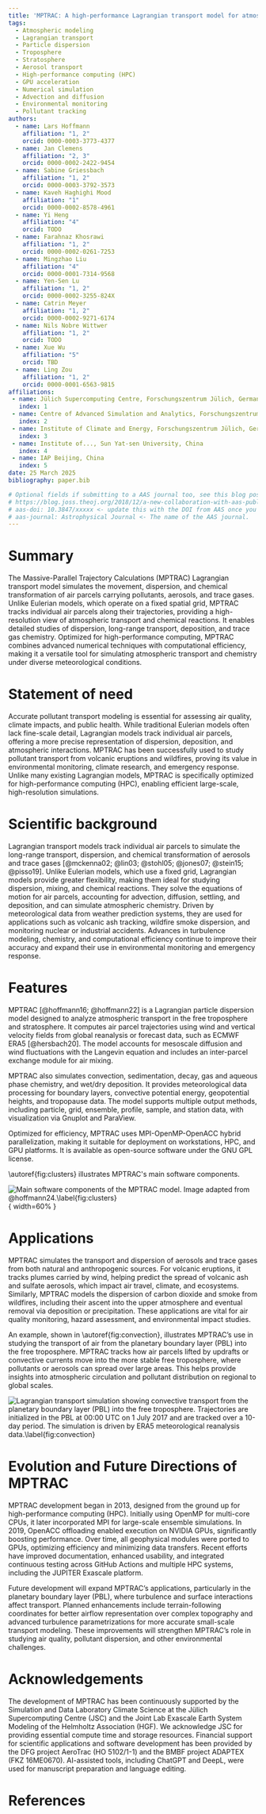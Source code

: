 ```yaml
---
title: 'MPTRAC: A high-performance Lagrangian transport model for atmospheric air parcel dispersion'
tags:
  - Atmospheric modeling
  - Lagrangian transport
  - Particle dispersion
  - Troposphere
  - Stratosphere
  - Aerosol transport
  - High-performance computing (HPC)
  - GPU acceleration
  - Numerical simulation
  - Advection and diffusion
  - Environmental monitoring
  - Pollutant tracking
authors:
  - name: Lars Hoffmann
    affiliation: "1, 2"
    orcid: 0000-0003-3773-4377
  - name: Jan Clemens
    affiliation: "2, 3"
    orcid: 0000-0002-2422-9454
  - name: Sabine Griessbach
    affiliation: "1, 2"
    orcid: 0000-0003-3792-3573
  - name: Kaveh Haghighi Mood
    affiliation: "1"
    orcid: 0000-0002-8578-4961
  - name: Yi Heng
    affiliation: "4"
    orcid: TODO
  - name: Farahnaz Khosrawi
    affiliation: "1, 2"
    orcid: 0000-0002-0261-7253
  - name: Mingzhao Liu
    affiliation: "4"
    orcid: 0000-0001-7314-9568
  - name: Yen-Sen Lu
    affiliation: "1, 2"
    orcid: 0000-0002-3255-824X
  - name: Catrin Meyer
    affiliation: "1, 2"
    orcid: 0000-0002-9271-6174
  - name: Nils Nobre Wittwer
    affiliation: "1, 2"
    orcid: TODO
  - name: Xue Wu
    affiliation: "5"
    orcid: TBD
  - name: Ling Zou
    affiliation: "1, 2"
    orcid: 0000-0001-6563-9815
affiliations:
 - name: Jülich Supercomputing Centre, Forschungszentrum Jülich, Germany
   index: 1
 - name: Centre of Advanced Simulation and Analytics, Forschungszentrum Jülich, Germany
   index: 2
 - name: Institute of Climate and Energy, Forschungszentrum Jülich, Germany
   index: 3
 - name: Institute of..., Sun Yat-sen University, China
   index: 4
 - name: IAP Beijing, China
   index: 5
date: 25 March 2025
bibliography: paper.bib

# Optional fields if submitting to a AAS journal too, see this blog post:
# https://blog.joss.theoj.org/2018/12/a-new-collaboration-with-aas-publishing
# aas-doi: 10.3847/xxxxx <- update this with the DOI from AAS once you know it.
# aas-journal: Astrophysical Journal <- The name of the AAS journal.
---
```


# Summary

The Massive-Parallel Trajectory Calculations (MPTRAC) Lagrangian transport model simulates the movement, dispersion, and chemical transformation of air parcels carrying pollutants, aerosols, and trace gases. Unlike Eulerian models, which operate on a fixed spatial grid, MPTRAC tracks individual air parcels along their trajectories, providing a high-resolution view of atmospheric transport and chemical reactions. It enables detailed studies of dispersion, long-range transport, deposition, and trace gas chemistry. Optimized for high-performance computing, MPTRAC combines advanced numerical techniques with computational efficiency, making it a versatile tool for simulating atmospheric transport and chemistry under diverse meteorological conditions.

# Statement of need

Accurate pollutant transport modeling is essential for assessing air quality, climate impacts, and public health. While traditional Eulerian models often lack fine-scale detail, Lagrangian models track individual air parcels, offering a more precise representation of dispersion, deposition, and atmospheric interactions. MPTRAC has been successfully used to study pollutant transport from volcanic eruptions and wildfires, proving its value in environmental monitoring, climate research, and emergency response. Unlike many existing Lagrangian models, MPTRAC is specifically optimized for high-performance computing (HPC), enabling efficient large-scale, high-resolution simulations.

# Scientific background

Lagrangian transport models track individual air parcels to simulate the long-range transport, dispersion, and chemical transformation of aerosols and trace gases [@mckenna02; @lin03; @stohl05; @jones07; @stein15; @pisso19]. Unlike Eulerian models, which use a fixed grid, Lagrangian models provide greater flexibility, making them ideal for studying dispersion, mixing, and chemical reactions. They solve the equations of motion for air parcels, accounting for advection, diffusion, settling, and deposition, and can simulate atmospheric chemistry. Driven by meteorological data from weather prediction systems, they are used for applications such as volcanic ash tracking, wildfire smoke dispersion, and monitoring nuclear or industrial accidents. Advances in turbulence modeling, chemistry, and computational efficiency continue to improve their accuracy and expand their use in environmental monitoring and emergency response.

# Features

MPTRAC [@hoffmann16; @hoffmann22] is a Lagrangian particle dispersion model designed to analyze atmospheric transport in the free troposphere and stratosphere. It computes air parcel trajectories using wind and vertical velocity fields from global reanalysis or forecast data, such as ECMWF ERA5 [@hersbach20]. The model accounts for mesoscale diffusion and wind fluctuations with the Langevin equation and includes an inter-parcel exchange module for air mixing.

MPTRAC also simulates convection, sedimentation, decay, gas and aqueous phase chemistry, and wet/dry deposition. It provides meteorological data processing for boundary layers, convective potential energy, geopotential heights, and tropopause data. The model supports multiple output methods, including particle, grid, ensemble, profile, sample, and station data, with visualization via Gnuplot and ParaView.

Optimized for efficiency, MPTRAC uses MPI-OpenMP-OpenACC hybrid parallelization, making it suitable for deployment on workstations, HPC, and GPU platforms. It is available as open-source software under the GNU GPL license.

\autoref{fig:clusters} illustrates MPTRAC's main software components.

![Main software components of the MPTRAC model. Image adapted from @hoffmann24.\label{fig:clusters}](clusters.png){ width=60% }

# Applications

MPTRAC simulates the transport and dispersion of aerosols and trace gases from both natural and anthropogenic sources. For volcanic eruptions, it tracks plumes carried by wind, helping predict the spread of volcanic ash and sulfate aerosols, which impact air travel, climate, and ecosystems. Similarly, MPTRAC models the dispersion of carbon dioxide and smoke from wildfires, including their ascent into the upper atmosphere and eventual removal via deposition or precipitation. These applications are vital for air quality monitoring, hazard assessment, and environmental impact studies.

An example, shown in \autoref{fig:convection}, illustrates MPTRAC’s use in studying the transport of air from the planetary boundary layer (PBL) into the free troposphere. MPTRAC tracks how air parcels lifted by updrafts or convective currents move into the more stable free troposphere, where pollutants or aerosols can spread over large areas. This helps provide insights into atmospheric circulation and pollutant distribution on regional to global scales.

![Lagrangian transport simulation showing convective transport from the planetary boundary layer (PBL) into the free troposphere. Trajectories are initialized in the PBL at 00:00 UTC on 1 July 2017 and are tracked over a 10-day period. The simulation is driven by ERA5 meteorological reanalysis data.\label{fig:convection}](convection.png)

# Evolution and Future Directions of MPTRAC

MPTRAC development began in 2013, designed from the ground up for high-performance computing (HPC). Initially using OpenMP for multi-core CPUs, it later incorporated MPI for large-scale ensemble simulations. In 2019, OpenACC offloading enabled execution on NVIDIA GPUs, significantly boosting performance. Over time, all geophysical modules were ported to GPUs, optimizing efficiency and minimizing data transfers. Recent efforts have improved documentation, enhanced usability, and integrated continuous testing across GitHub Actions and multiple HPC systems, including the JUPITER Exascale platform.

Future development will expand MPTRAC’s applications, particularly in the planetary boundary layer (PBL), where turbulence and surface interactions affect transport. Planned enhancements include terrain-following coordinates for better airflow representation over complex topography and advanced turbulence parametrizations for more accurate small-scale transport modeling. These improvements will strengthen MPTRAC’s role in studying air quality, pollutant dispersion, and other environmental challenges.

# Acknowledgements

The development of MPTRAC has been continuously supported by the Simulation and Data Laboratory Climate Science at the Jülich Supercomputing Centre (JSC) and the Joint Lab Exascale Earth System Modeling of the Helmholtz Association (HGF). We acknowledge JSC for providing essential compute time and storage resources. Financial support for scientific applications and software development has been provided by the DFG project AeroTrac (HO 5102/1-1) and the BMBF project ADAPTEX (FKZ 16ME0670). AI-assisted tools, including ChatGPT and DeepL, were used for manuscript preparation and language editing.

# References
